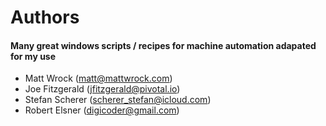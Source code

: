 # Authors

#### Many great windows scripts / recipes for machine automation adapated for my use

- Matt Wrock (matt@mattwrock.com)
- Joe Fitzgerald (jfitzgerald@pivotal.io)
- Stefan Scherer (scherer_stefan@icloud.com)
- Robert Elsner (digicoder@gmail.com)
